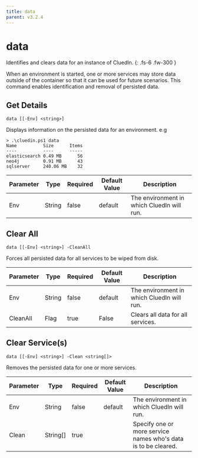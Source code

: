 ```yaml
---
title: data
parent: v3.2.4
---
```


# data

Identifies and clears data for an instance of CluedIn.
{: .fs-6 .fw-300 }

When an environment is started, one or more services may store data
outside of the container so that it can be used for future scenarios.
This command enables identification and removal of persisted data.

## Get Details

```
data [[-Env] <string>] 
```

Displays information on the persisted data for an environment.
e.g
```
> .\cluedin.ps1 data
Name          Size      Items
----          ----      -----
elasticsearch 0.49 MB      56
neo4j         0.91 MB      43
sqlserver     240.06 MB    32
```    

| Parameter | Type | Required | Default Value | Description |
| --------- | ---- | -------- | ------------- | ----------- |
| Env | String | false | default | The environment in which CluedIn will run. 

## Clear All

```
data [[-Env] <string>] -CleanAll 
```

Forces all persisted data for all services to be wiped from disk.    

| Parameter | Type | Required | Default Value | Description |
| --------- | ---- | -------- | ------------- | ----------- |
| Env | String | false | default | The environment in which CluedIn will run. 
| CleanAll | Flag | true | False | Clears all data for all services. 

## Clear Service(s)

```
data [[-Env] <string>] -Clean <string[]> 
```

Removes the persisted data for one or more services.    

| Parameter | Type | Required | Default Value | Description |
| --------- | ---- | -------- | ------------- | ----------- |
| Env | String | false | default | The environment in which CluedIn will run. 
| Clean | String[] | true |  | Specify one or more service names who's data is to be cleared. 


